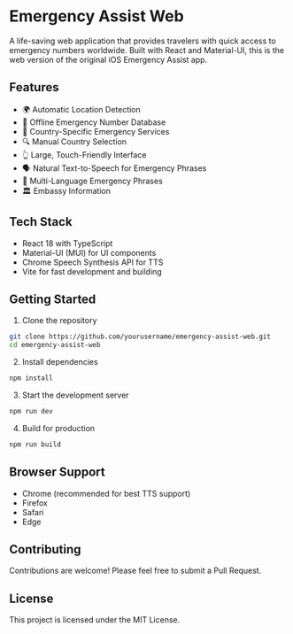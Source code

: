 # Emergency Assist Web

A life-saving web application that provides travelers with quick access to emergency numbers worldwide. Built with React and Material-UI, this is the web version of the original iOS Emergency Assist app.

## Features

- 🌍 Automatic Location Detection
- 📱 Offline Emergency Number Database
- 🚨 Country-Specific Emergency Services
- 🔍 Manual Country Selection
- 👆 Large, Touch-Friendly Interface
- 🗣️ Natural Text-to-Speech for Emergency Phrases
- 💬 Multi-Language Emergency Phrases
- 🏛️ Embassy Information

## Tech Stack

- React 18 with TypeScript
- Material-UI (MUI) for UI components
- Chrome Speech Synthesis API for TTS
- Vite for fast development and building

## Getting Started

1. Clone the repository
```bash
git clone https://github.com/yourusername/emergency-assist-web.git
cd emergency-assist-web
```

2. Install dependencies
```bash
npm install
```

3. Start the development server
```bash
npm run dev
```

4. Build for production
```bash
npm run build
```

## Browser Support

- Chrome (recommended for best TTS support)
- Firefox
- Safari
- Edge

## Contributing

Contributions are welcome! Please feel free to submit a Pull Request.

## License

This project is licensed under the MIT License.
